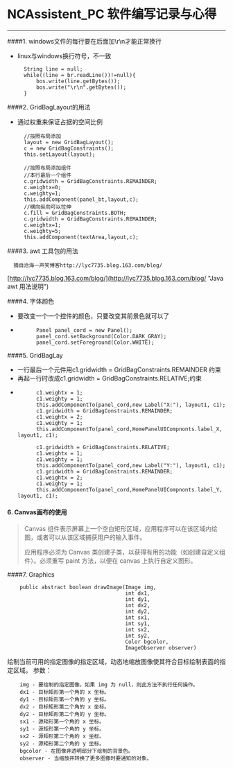 #  NCAssistent_PC 软件编写记录与心得

-------------

####1. windows文件的每行要在后面加\r\n才能正常换行

* linux与windows换行符号，不一致

		String line = null;
		while((line = br.readLine())!=null){
			bos.write(line.getBytes());
			bos.write("\r\n".getBytes());
		}

####2. GridBagLayout的用法
* 通过权重来保证占据的空间比例 

		//按照布局添加
		layout = new GridBagLayout();
		c = new GridBagConstraints();
		this.setLayout(layout);
		
		//按照布局添加组件
		//本行最后一个组件
		c.gridwidth = GridBagConstraints.REMAINDER;
		c.weightx=0;
		c.weighty=1;
		this.addComponent(panel_bt,layout,c);
		//横向纵向可以拉伸
		c.fill = GridBagConstraints.BOTH;
		c.gridwidth = GridBagConstraints.REMAINDER;
		c.weightx=1;
		c.weighty=5;
		this.addComponent(textArea,layout,c);
####3. awt 工具包的用法

      摘自沧海一声笑博客http://lyc7735.blog.163.com/blog/

[http://lyc7735.blog.163.com/blog/](http://lyc7735.blog.163.com/blog/ "Java awt 用法说明")

    

####4. 字体颜色
* 要改变一个一个控件的颜色，只要改变其前景色就可以了
* 
			Panel panel_cord = new Panel();
			panel_cord.setBackground(Color.DARK_GRAY);
			panel_cord.setForeground(Color.WHITE);

####5. GridBagLay 
* 一行最后一个元件用c1.gridwidth = GridBagConstraints.REMAINDER 约束
* 再起一行时改成c1.gridwidth = GridBagConstraints.RELATIVE;约束
* 
			c1.weightx = 1;
			c1.weighty = 1;
			this.addComponentTo(panel_cord,new Label("X:"), layout1, c1);
			c1.gridwidth = GridBagConstraints.REMAINDER;
			c1.weightx = 2;
			c1.weighty = 1;
			this.addComponentTo(panel_cord,HomePanelUICompnonts.label_X, layout1, c1);
			
			c1.gridwidth = GridBagConstraints.RELATIVE;
			c1.weightx = 1;
			c1.weighty = 1;
			this.addComponentTo(panel_cord,new Label("Y:"), layout1, c1);	
			c1.gridwidth = GridBagConstraints.REMAINDER;
			c1.weightx = 2;
			c1.weighty = 1;
			this.addComponentTo(panel_cord,HomePanelUICompnonts.label_Y, layout1, c1);


#### 6. Canvas画布的使用

> Canvas 组件表示屏幕上一个空白矩形区域，应用程序可以在该区域内绘图，或者可以从该区域捕获用户的输入事件。 
> 
> 应用程序必须为 Canvas 类创建子类，以获得有用的功能（如创建自定义组件）。必须重写 paint 方法，以便在 canvas 上执行自定义图形。 


####7. Graphics

		public abstract boolean drawImage(Image img,
		                                  int dx1,
		                                  int dy1,
		                                  int dx2,
		                                  int dy2,
		                                  int sx1,
		                                  int sy1,
		                                  int sx2,
		                                  int sy2,
		                                  Color bgcolor,
		                                  ImageObserver observer)
绘制当前可用的指定图像的指定区域，动态地缩放图像使其符合目标绘制表面的指定区域。
参数：

		img - 要绘制的指定图像。如果 img 为 null，则此方法不执行任何操作。
		dx1 - 目标矩形第一个角的 x 坐标。
		dy1 - 目标矩形第一个角的 y 坐标。
		dx2 - 目标矩形第二个角的 x 坐标。
		dy2 - 目标矩形第二个角的 y 坐标。
		sx1 - 源矩形第一个角的 x 坐标。
		sy1 - 源矩形第一个角的 y 坐标。
		sx2 - 源矩形第二个角的 x 坐标。
		sy2 - 源矩形第二个角的 y 坐标。
		bgcolor - 在图像非透明部分下绘制的背景色。
		observer - 当缩放并转换了更多图像时要通知的对象。 

